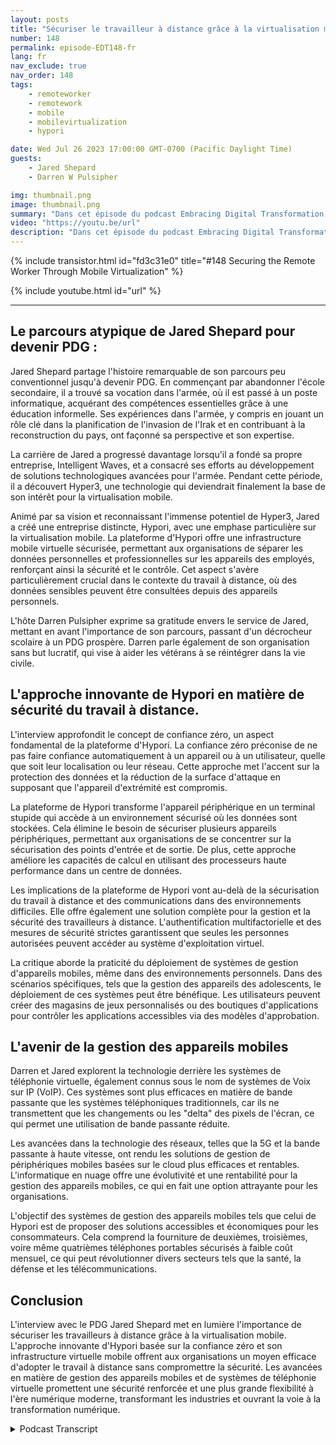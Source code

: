 ```yaml
---
layout: posts
title: "Sécuriser le travailleur à distance grâce à la virtualisation mobile."
number: 148
permalink: episode-EDT148-fr
lang: fr
nav_exclude: true
nav_order: 148
tags:
    - remoteworker
    - remotework
    - mobile
    - mobilevirtualization
    - hypori

date: Wed Jul 26 2023 17:00:00 GMT-0700 (Pacific Daylight Time)
guests:
    - Jared Shepard
    - Darren W Pulsipher

img: thumbnail.png
image: thumbnail.png
summary: "Dans cet épisode du podcast Embracing Digital Transformation, l'animateur Darren Pulsipher engage une conversation enrichissante avec l'invité spécial Jared Shepard, PDG de Hypori. L'interview porte sur le sujet crucial de la sécurisation des travailleurs à distance grâce à la virtualisation mobile. Le parcours unique de Jared Shepard, qui est passé d'un décrocheur scolaire à PDG, ajoute une dimension inspirante à la discussion."
video: "https://youtu.be/url"
description: "Dans cet épisode du podcast Embracing Digital Transformation, l'animateur Darren Pulsipher engage une conversation enrichissante avec l'invité spécial Jared Shepard, PDG de Hypori. L'interview porte sur le sujet crucial de la sécurisation des travailleurs à distance grâce à la virtualisation mobile. Le parcours unique de Jared Shepard, qui est passé d'un décrocheur scolaire à PDG, ajoute une dimension inspirante à la discussion."
---
```


<div>
{% include transistor.html id="fd3c31e0" title="#148 Securing the Remote Worker Through Mobile Virtualization" %}

{% include youtube.html id="url" %}
</div>

---

## Le parcours atypique de Jared Shepard pour devenir PDG :

Jared Shepard partage l'histoire remarquable de son parcours peu conventionnel jusqu'à devenir PDG. En commençant par abandonner l'école secondaire, il a trouvé sa vocation dans l'armée, où il est passé à un poste informatique, acquérant des compétences essentielles grâce à une éducation informelle. Ses expériences dans l'armée, y compris en jouant un rôle clé dans la planification de l'invasion de l'Irak et en contribuant à la reconstruction du pays, ont façonné sa perspective et son expertise.

La carrière de Jared a progressé davantage lorsqu'il a fondé sa propre entreprise, Intelligent Waves, et a consacré ses efforts au développement de solutions technologiques avancées pour l'armée. Pendant cette période, il a découvert Hyper3, une technologie qui deviendrait finalement la base de son intérêt pour la virtualisation mobile.

Animé par sa vision et reconnaissant l'immense potentiel de Hyper3, Jared a créé une entreprise distincte, Hypori, avec une emphase particulière sur la virtualisation mobile. La plateforme d'Hypori offre une infrastructure mobile virtuelle sécurisée, permettant aux organisations de séparer les données personnelles et professionnelles sur les appareils des employés, renforçant ainsi la sécurité et le contrôle. Cet aspect s'avère particulièrement crucial dans le contexte du travail à distance, où des données sensibles peuvent être consultées depuis des appareils personnels.

L'hôte Darren Pulsipher exprime sa gratitude envers le service de Jared, mettant en avant l'importance de son parcours, passant d'un décrocheur scolaire à un PDG prospère. Darren parle également de son organisation sans but lucratif, qui vise à aider les vétérans à se réintégrer dans la vie civile.

## L'approche innovante de Hypori en matière de sécurité du travail à distance.

L'interview approfondit le concept de confiance zéro, un aspect fondamental de la plateforme d'Hypori. La confiance zéro préconise de ne pas faire confiance automatiquement à un appareil ou à un utilisateur, quelle que soit leur localisation ou leur réseau. Cette approche met l'accent sur la protection des données et la réduction de la surface d'attaque en supposant que l'appareil d'extrémité est compromis.

La plateforme de Hypori transforme l'appareil périphérique en un terminal stupide qui accède à un environnement sécurisé où les données sont stockées. Cela élimine le besoin de sécuriser plusieurs appareils périphériques, permettant aux organisations de se concentrer sur la sécurisation des points d'entrée et de sortie. De plus, cette approche améliore les capacités de calcul en utilisant des processeurs haute performance dans un centre de données.

Les implications de la plateforme de Hypori vont au-delà de la sécurisation du travail à distance et des communications dans des environnements difficiles. Elle offre également une solution complète pour la gestion et la sécurité des travailleurs à distance. L'authentification multifactorielle et des mesures de sécurité strictes garantissent que seules les personnes autorisées peuvent accéder au système d'exploitation virtuel.

La critique aborde la praticité du déploiement de systèmes de gestion d'appareils mobiles, même dans des environnements personnels. Dans des scénarios spécifiques, tels que la gestion des appareils des adolescents, le déploiement de ces systèmes peut être bénéfique. Les utilisateurs peuvent créer des magasins de jeux personnalisés ou des boutiques d'applications pour contrôler les applications accessibles via des modèles d'approbation.

## L'avenir de la gestion des appareils mobiles

Darren et Jared explorent la technologie derrière les systèmes de téléphonie virtuelle, également connus sous le nom de systèmes de Voix sur IP (VoIP). Ces systèmes sont plus efficaces en matière de bande passante que les systèmes téléphoniques traditionnels, car ils ne transmettent que les changements ou les "delta" des pixels de l'écran, ce qui permet une utilisation de bande passante réduite.

Les avancées dans la technologie des réseaux, telles que la 5G et la bande passante à haute vitesse, ont rendu les solutions de gestion de périphériques mobiles basées sur le cloud plus efficaces et rentables. L'informatique en nuage offre une évolutivité et une rentabilité pour la gestion des appareils mobiles, ce qui en fait une option attrayante pour les organisations.

L'objectif des systèmes de gestion des appareils mobiles tels que celui de Hypori est de proposer des solutions accessibles et économiques pour les consommateurs. Cela comprend la fourniture de deuxièmes, troisièmes, voire même quatrièmes téléphones portables sécurisés à faible coût mensuel, ce qui peut révolutionner divers secteurs tels que la santé, la défense et les télécommunications.

## Conclusion

L'interview avec le PDG Jared Shepard met en lumière l'importance de sécuriser les travailleurs à distance grâce à la virtualisation mobile. L'approche innovante d'Hypori basée sur la confiance zéro et son infrastructure virtuelle mobile offrent aux organisations un moyen efficace d'adopter le travail à distance sans compromettre la sécurité. Les avancées en matière de gestion des appareils mobiles et de systèmes de téléphonie virtuelle promettent une sécurité renforcée et une plus grande flexibilité à l'ère numérique moderne, transformant les industries et ouvrant la voie à la transformation numérique.



<details>
<summary> Podcast Transcript </summary>

<p></p>

</details>
